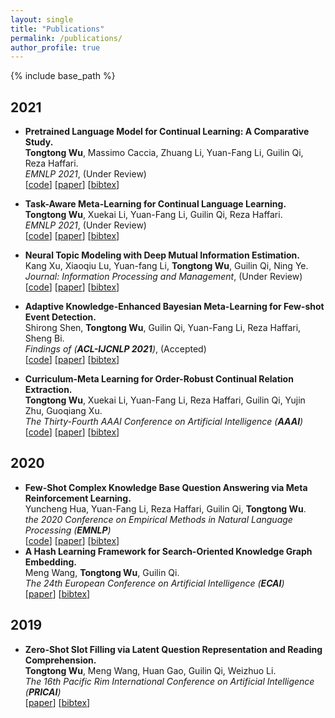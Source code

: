 ```yaml
---
layout: single
title: "Publications"
permalink: /publications/
author_profile: true
---
```


{% include base_path %}

## 2021
* **Pretrained Language Model for Continual Learning: A Comparative Study.**<br>
  **Tongtong Wu**, Massimo Caccia, Zhuang Li, Yuan-Fang Li, Guilin Qi, Reza Haffari.<br>
  <i>EMNLP 2021</i>, (Under Review)<br>
  [[code]()] [[paper]()] [<a href="javascript:void(0)" onclick="(function(target, id) { if ($('#' + id).css('display') == 'block') { $('#' + id).hide('fast'); $(target).text('bibtex') } else { $('#' + id).show('fast'); $(target).text('bibtex▲') } })(this, 'wu_plm4cl21');">bibtex</a>]
  <div id="wu_plm4cl21" style="display:none">

* **Task-Aware Meta-Learning for Continual Language Learning.**<br>
  **Tongtong Wu**, Xuekai Li, Yuan-Fang Li, Guilin Qi, Reza Haffari. <br>
  <i>EMNLP 2021</i>, (Under Review)<br>
  [[code]()] [[paper]()] [<a href="javascript:void(0)" onclick="(function(target, id) { if ($('#' + id).css('display') == 'block') { $('#' + id).hide('fast'); $(target).text('bibtex') } else { $('#' + id).show('fast'); $(target).text('bibtex▲') } })(this, 'wu_tame21');">bibtex</a>]
  <div id="wu_tame21" style="display:none">

* **Neural Topic Modeling with Deep Mutual Information Estimation.**<br>
  Kang Xu, Xiaoqiu Lu, Yuan-fang Li, **Tongtong Wu**, Guilin Qi, Ning Ye.<br>
  <i>Journal: Information Processing and Management</i>, (Under Review)<br>
  [[code]()] [[paper]()] [<a href="javascript:void(0)" onclick="(function(target, id) { if ($('#' + id).css('display') == 'block') { $('#' + id).hide('fast'); $(target).text('bibtex') } else { $('#' + id).show('fast'); $(target).text('bibtex▲') } })(this, 'IPM_kangxu21');">bibtex</a>]
  <div id="IPM_kangxu21" style="display:none">

* **Adaptive Knowledge-Enhanced Bayesian Meta-Learning for Few-shot Event Detection.**<br>
  Shirong Shen, **Tongtong Wu**, Guilin Qi, Yuan-Fang Li, Reza Haffari, Sheng Bi.<br>
  <i>Findings of (**ACL-IJCNLP 2021**)</i>, (Accepted)<br>
  [[code]()] [[paper]()] [<a href="javascript:void(0)" onclick="(function(target, id) { if ($('#' + id).css('display') == 'block') { $('#' + id).hide('fast'); $(target).text('bibtex') } else { $('#' + id).show('fast'); $(target).text('bibtex▲') } })(this, 'SSRACL21');">bibtex</a>]
  <div id="SSRACL21" style="display:none">
  <pre>@inproceedings{SSRACL21,
  author    = {Shirong Shen and
               Tongtong Wu and
               Guilin Qi and
               Yuan{-}Fang Li and
               Reza Haffari and
               Sheng Bi,
  title     = {Adaptive Knowledge-Enhanced Bayesian Meta-Learning for Few-shot Event Detection},
  booktitle = {Findings of ACL-IJCNLP},
  year      = {2021}
  }
  </pre></div>  

* **Curriculum-Meta Learning for Order-Robust Continual Relation Extraction.**<br>
  **Tongtong Wu**, Xuekai Li, Yuan-Fang Li, Reza Haffari, Guilin Qi, Yujin Zhu, Guoqiang Xu.<br>
  <i>The Thirty-Fourth AAAI Conference on Artificial Intelligence (**AAAI**)</i><br>
  [[code](https://github.com/wutong8023/AAAI-CML.git)] [[paper](https://arxiv.org/abs/2101.01926)] [<a href="javascript:void(0)" onclick="(function(target, id) { if ($('#' + id).css('display') == 'block') { $('#' + id).hide('fast'); $(target).text('bibtex') } else { $('#' + id).show('fast'); $(target).text('bibtex▲') } })(this, 'WuAAAI21');">bibtex</a>]
  <div id="WuAAAI21" style="display:none">
  <pre>@inproceedings{WuAAAI21,
  author    = {Tongtong Wu and
               Xuekai Li and
               Yuan{-}Fang Li and
               Reza Haffari and
               Guilin Qi and
               Yujin Zhu and
               Guoqiang Xu},
  title     = {Curriculum-Meta Learning for Order-Robust Continual Relation Extraction},
  booktitle = {Proceedings of the thirty-fourth AAAI conference on artificial intelligence (AAAI)},
  year      = {2021},
  url       = {https://arxiv.org/abs/2101.01926},
  }
  </pre></div>   
    
## 2020  
* **Few-Shot Complex Knowledge Base Question Answering via Meta Reinforcement Learning.** <br> 
  Yuncheng Hua, Yuan-Fang Li, Reza Haffari, Guilin Qi, **Tongtong Wu**. <br> 
  <i>the 2020 Conference on Empirical Methods in Natural Language Processing (**EMNLP**)</i><br>
  [[code](https://github.com/DevinJake/MRL-CQA)] [[paper](https://www.aclweb.org/anthology/2020.emnlp-main.469/)] [<a href="javascript:void(0)" onclick="(function(target, id) { if ($('#' + id).css('display') == 'block') { $('#' + id).hide('fast'); $(target).text('bibtex') } else { $('#' + id).show('fast'); $(target).text('bibtex▲') } })(this, 'HuaLHQW20');">bibtex</a>]
  <div id="HuaLHQW20" style="display:none">
  <pre>@inproceedings{HuaLHQW20,
    author    = {Yuncheng Hua and
               Yuan{-}Fang Li and
               Gholamreza Haffari and
               Guilin Qi and
               Tongtong Wu},
    title     = {Few-Shot Complex Knowledge Base Question Answering via Meta Reinforcement
               Learning},
    booktitle = {Proceedings of the 2020 Conference on Empirical Methods in Natural
               Language Processing (EMNLP)},
    pages     = {5827--5837},
    year      = {2020},
    url       = {https://doi.org/10.18653/v1/2020.emnlp-main.469}
    }
  </pre></div>              
* **A Hash Learning Framework for Search-Oriented Knowledge Graph Embedding.** <br>
  Meng Wang, **Tongtong Wu**, Guilin Qi.<br>
  <i>The 24th European Conference on Artificial Intelligence (**ECAI**)</i> <br>
  [[paper](https://doi.org/10.3233/FAIA200184)] [<a href="javascript:void(0)" onclick="(function(target, id) { if ($('#' + id).css('display') == 'block') { $('#' + id).hide('fast'); $(target).text('bibtex') } else { $('#' + id).show('fast'); $(target).text('bibtex▲') } })(this, 'mwngECAI2020');">bibtex</a>]
  <div id="mwngECAI2020" style="display:none">
  <pre>@inproceedings{mwngECAI2020,
    author    = {Meng Wang and
               Tongtong Wu and
               Guilin Qi},
    title     = {A Hash Learning Framework for Search-Oriented Knowledge Graph Embedding},
    booktitle = {Proceedings of the 24th European Conference on Artificial Intelligence (ECAI)},
    volume    = {325},
    pages     = {921--928},
    year      = {2020},
    url       = {https://doi.org/10.3233/FAIA200184}
  }
  </pre></div> 
         
## 2019  
* **Zero-Shot Slot Filling via Latent Question Representation and Reading Comprehension.**<br>
  **Tongtong Wu**, Meng Wang, Huan Gao, Guilin Qi, Weizhuo Li. <br>
  <i>The 16th Pacific Rim International Conference on Artificial Intelligence (**PRICAI**)</i><br>
  [[paper](https://doi.org/10.1007/978-3-030-29894-4_10)] [<a href="javascript:void(0)" onclick="(function(target, id) { if ($('#' + id).css('display') == 'block') { $('#' + id).hide('fast'); $(target).text('bibtex') } else { $('#' + id).show('fast'); $(target).text('bibtex▲') } })(this, 'zssfWU19');">bibtex</a>]
  <div id="zssfWU19" style="display:none">
  <pre>@InProceedings{zssfWU19,
  author="Wu, Tongtong
  and Wang, Meng
  and Gao, Huan
  and Qi, Guilin
  and Li, Weizhuo",
  title="Zero-Shot Slot Filling via Latent Question Representation and Reading Comprehension",
  booktitle="PRICAI 2019: Trends in Artificial Intelligence",
  year="2019",
  pages="123--136",
  }
  </pre></div> 
        
    